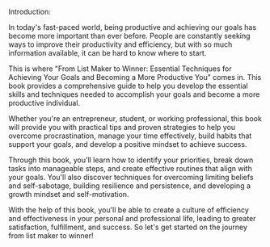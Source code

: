 Introduction:

In today's fast-paced world, being productive and achieving our goals has become more important than ever before. People are constantly seeking ways to improve their productivity and efficiency, but with so much information available, it can be hard to know where to start.

This is where "From List Maker to Winner: Essential Techniques for Achieving Your Goals and Becoming a More Productive You" comes in. This book provides a comprehensive guide to help you develop the essential skills and techniques needed to accomplish your goals and become a more productive individual.

Whether you're an entrepreneur, student, or working professional, this book will provide you with practical tips and proven strategies to help you overcome procrastination, manage your time effectively, build habits that support your goals, and develop a positive mindset to achieve success.

Through this book, you'll learn how to identify your priorities, break down tasks into manageable steps, and create effective routines that align with your goals. You'll also discover techniques for overcoming limiting beliefs and self-sabotage, building resilience and persistence, and developing a growth mindset and self-motivation.

With the help of this book, you'll be able to create a culture of efficiency and effectiveness in your personal and professional life, leading to greater satisfaction, fulfillment, and success. So let's get started on the journey from list maker to winner!

